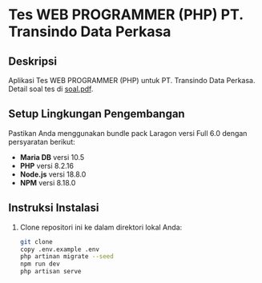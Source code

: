 # Tes WEB PROGRAMMER (PHP) PT. Transindo Data Perkasa

## Deskripsi

Aplikasi Tes WEB PROGRAMMER (PHP) untuk PT. Transindo Data Perkasa. Detail soal tes di [soal.pdf](soal.pdf).

## Setup Lingkungan Pengembangan

Pastikan Anda menggunakan bundle pack Laragon versi Full 6.0 dengan persyaratan berikut:

- **Maria DB** versi 10.5
- **PHP** versi 8.2.16
- **Node.js** versi 18.8.0
- **NPM** versi 8.18.0

## Instruksi Instalasi

1. Clone repositori ini ke dalam direktori lokal Anda:

    ```bash
    git clone 
    copy .env.example .env
    php artinan migrate --seed
    npm run dev 
    php artisan serve
    ```